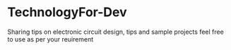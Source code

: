 # TechnologyFor-Dev
Sharing tips on electronic circuit design, tips and sample projects feel free to use as per your reuirement
